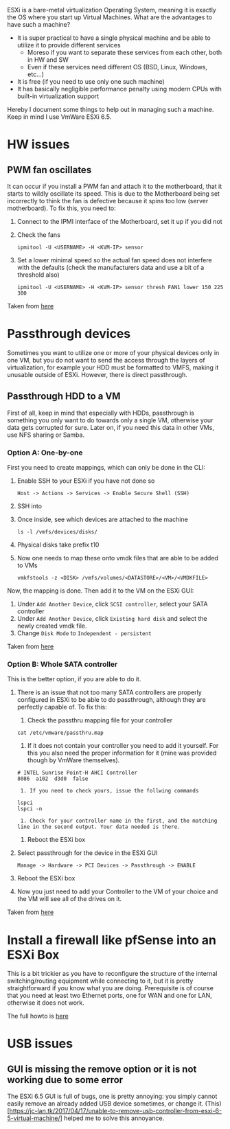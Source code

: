 ESXi is a bare-metal virtualization Operating System, meaning it is exactly the OS where you start up Virtual Machines. What are the advantages to have such a machine?
* It is super practical to have a single physical machine and be able to utilize it to provide different services
  * Moreso if you want to separate these services from each other, both in HW and SW
  * Even if these services need different OS (BSD, Linux, Windows, etc...)
* It is free (if you need to use only one such machine)
* It has basically negligible performance penalty using modern CPUs with built-in virtualization support

Hereby I document some things to help out in managing such a machine. Keep in mind I use VmWare ESXi 6.5.

# HW issues

## PWM fan oscillates

It can occur if you install a PWM fan and attach it to the motherboard, that it starts to wildly oscillate its speed. This is due to the Motherboard being set incorrectly to think the fan is defective because it spins too low (server motherboard). To fix this, you need to:

1. Connect to the IPMI interface of the Motherboard, set it up if you did not
1. Check the fans

    ```
    ipmitool -U <USERNAME> -H <KVM-IP> sensor
    ```

1. Set a lower minimal speed so the actual fan speed does not interfere with the defaults (check the manufacturers data and use a bit of a threshold also)

    ```
    ipmitool -U <USERNAME> -H <KVM-IP> sensor thresh FAN1 lower 150 225 300
    ```

Taken from [here](http://www.kaff99.ch/pwm-fan-spin-up-on-supermicro-board.html)

# Passthrough devices

Sometimes you want to utilize one or more of your physical devices only in one VM, but you do not want to send the access through the layers of virtualization, for example your HDD must be formatted to VMFS, making it unusable outside of ESXi. However, there is direct passthrough.

## Passthrough HDD to a VM

First of all, keep in mind that especially with HDDs, passthrough is something you only want to do towards only a single VM, otherwise your data gets corrupted for sure. Later on, if you need this data in other VMs, use NFS sharing or Samba.

### Option A: One-by-one

First you need to create mappings, which can only be done in the CLI:
1. Enable SSH to your ESXi if you have not done so

    ```
    Host -> Actions -> Services -> Enable Secure Shell (SSH)
    ```
    
1. SSH into
1. Once inside, see which devices are attached to the machine

    ```
    ls -l /vmfs/devices/disks/
    ```
    
1. Physical disks take prefix t10
1. Now one needs to map these onto vmdk files that are able to be added to VMs

    ```
    vmkfstools -z <DISK> /vmfs/volumes/<DATASTORE>/<VM>/<VMDKFILE>
    ```


Now, the mapping is done. Then add it to the VM on the ESXi GUI:
1. Under `Add Another Device`, click `SCSI controller`, select your SATA controller
1. Under `Add Another Device`, click `Existing hard disk` and select the newly created vmdk file.
1. Change `Disk Mode` to `Independent - persistent`

Taken from [here](https://gist.github.com/Hengjie/1520114890bebe8f805d337af4b3a064)

### Option B: Whole SATA controller

This is the better option, if you are able to do it.

1. There is an issue that not too many SATA controllers are properly configured in ESXi to be able to do passthrough, although they are perfectly capable of. To fix this:
    1. Check the passthru mapping file for your controller

    ```
    cat /etc/vmware/passthru.map
    ```
    
    1. If it does not contain your controller you need to add it yourself. For this you also need the proper information for it (mine was provided though by VmWare themselves).
  
    ```
    # INTEL Sunrise Point-H AHCI Controller
    8086  a102  d3d0  false
    ```

        1. If you need to check yours, issue the follwing commands
    
    ```
    lspci
    lspci -n
    ```
    
        1. Check for your controller name in the first, and the matching line in the second output. Your data needed is there.

    1. Reboot the ESXi box
  
1. Select passthrough for the device in the ESXi GUI

    ```
    Manage -> Hardware -> PCI Devices -> Passthrough -> ENABLE
    ```

1. Reboot the ESXi box

1. Now you just need to add your Controller to the VM of your choice and the VM will see all of the drives on it.

Taken from [here](https://forums.freenas.org/index.php?threads/configure-esxi-to-pass-through-the-x10sl7-f-motherboard-sata-controller.51843/)

# Install a firewall like pfSense into an ESXi Box

This is a bit trickier as you have to reconfigure the structure of the internal switching/routing equipment while connecting to it, but it is pretty straightforward if you know what you are doing. Prerequisite is of course that you need at least two Ethernet ports, one for WAN and one for LAN, otherwise it does not work. 

The full howto is [here](https://doc.pfsense.org/index.php/PfSense_on_VMware_vSphere_/_ESXi)

# USB issues

## GUI is missing the remove option or it is not working due to some error

The ESXi 6.5 GUI is full of bugs, one is pretty annoying: you simply cannot easily remove an already added USB device sometimes, or change it. (This)[https://jc-lan.tk/2017/04/17/unable-to-remove-usb-controller-from-esxi-6-5-virtual-machine/] helped me to solve this annoyance.
